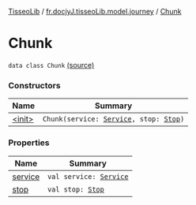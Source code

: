 [TisseoLib](../../index.md) / [fr.docjyJ.tisseoLib.model.journey](../index.md) / [Chunk](./index.md)

# Chunk

`data class Chunk` [(source)](https://github.com/docjyJ/TisseoLib/tree/master/src/main/kotlin/fr/docjyJ/tisseoLib/model/journey/Chunk.kt#L6)

### Constructors

| Name | Summary |
|---|---|
| [&lt;init&gt;](-init-.md) | `Chunk(service: `[`Service`](../-service/index.md)`, stop: `[`Stop`](../-stop/index.md)`)` |

### Properties

| Name | Summary |
|---|---|
| [service](service.md) | `val service: `[`Service`](../-service/index.md) |
| [stop](stop.md) | `val stop: `[`Stop`](../-stop/index.md) |
